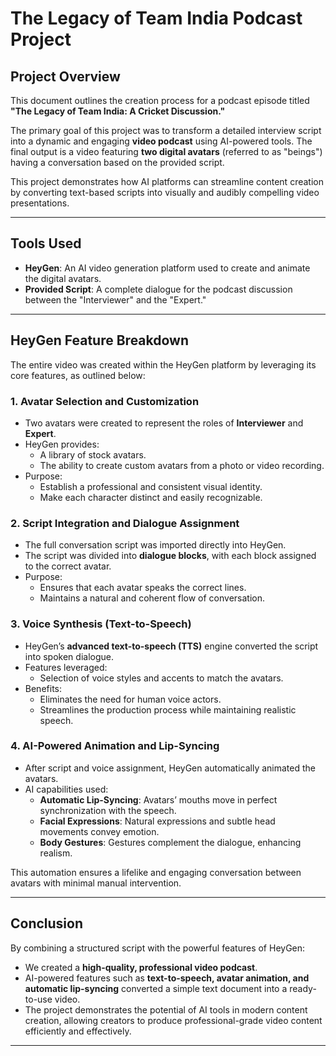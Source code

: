 # The Legacy of Team India Podcast Project

## Project Overview
This document outlines the creation process for a podcast episode titled **"The Legacy of Team India: A Cricket Discussion."**  

The primary goal of this project was to transform a detailed interview script into a dynamic and engaging **video podcast** using AI-powered tools. The final output is a video featuring **two digital avatars** (referred to as "beings") having a conversation based on the provided script.  

This project demonstrates how AI platforms can streamline content creation by converting text-based scripts into visually and audibly compelling video presentations.

---

## Tools Used
- **HeyGen**: An AI video generation platform used to create and animate the digital avatars.  
- **Provided Script**: A complete dialogue for the podcast discussion between the "Interviewer" and the "Expert."

---

## HeyGen Feature Breakdown
The entire video was created within the HeyGen platform by leveraging its core features, as outlined below:

### 1. Avatar Selection and Customization
- Two avatars were created to represent the roles of **Interviewer** and **Expert**.  
- HeyGen provides:
  - A library of stock avatars.
  - The ability to create custom avatars from a photo or video recording.  
- Purpose:
  - Establish a professional and consistent visual identity.
  - Make each character distinct and easily recognizable.

### 2. Script Integration and Dialogue Assignment
- The full conversation script was imported directly into HeyGen.  
- The script was divided into **dialogue blocks**, with each block assigned to the correct avatar.  
- Purpose:
  - Ensures that each avatar speaks the correct lines.
  - Maintains a natural and coherent flow of conversation.

### 3. Voice Synthesis (Text-to-Speech)
- HeyGen’s **advanced text-to-speech (TTS)** engine converted the script into spoken dialogue.  
- Features leveraged:
  - Selection of voice styles and accents to match the avatars.  
- Benefits:
  - Eliminates the need for human voice actors.
  - Streamlines the production process while maintaining realistic speech.

### 4. AI-Powered Animation and Lip-Syncing
- After script and voice assignment, HeyGen automatically animated the avatars.  
- AI capabilities used:
  - **Automatic Lip-Syncing**: Avatars’ mouths move in perfect synchronization with the speech.  
  - **Facial Expressions**: Natural expressions and subtle head movements convey emotion.  
  - **Body Gestures**: Gestures complement the dialogue, enhancing realism.  

This automation ensures a lifelike and engaging conversation between avatars with minimal manual intervention.

---

## Conclusion
By combining a structured script with the powerful features of HeyGen:

- We created a **high-quality, professional video podcast**.  
- AI-powered features such as **text-to-speech, avatar animation, and automatic lip-syncing** converted a simple text document into a ready-to-use video.  
- The project demonstrates the potential of AI tools in modern content creation, allowing creators to produce professional-grade video content efficiently and effectively.

---

